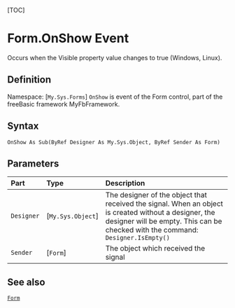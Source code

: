 [TOC]
# Form.OnShow Event
Occurs when the Visible property value changes to true (Windows, Linux).
## Definition
Namespace: [`My.Sys.Forms`]
`OnShow` is event of the Form control, part of the freeBasic framework MyFbFramework.
## Syntax
```freeBasic
OnShow As Sub(ByRef Designer As My.Sys.Object, ByRef Sender As Form)
```

## Parameters

|Part|Type|Description|
| :------------ | :------------ | :------------ |
|`Designer`|[`My.Sys.Object`]|The designer of the object that received the signal. When an object is created without a designer, the designer will be empty. This can be checked with the command: `Designer.IsEmpty()`|
|`Sender`|[`Form`]|The object which received the signal|

## See also
[`Form`](Form.md)
